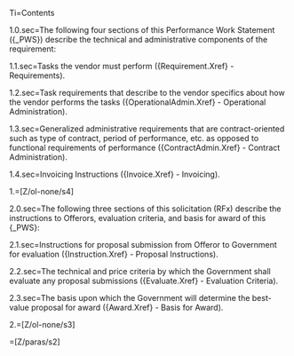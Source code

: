 Ti=Contents

1.0.sec=The following four sections of this Performance Work Statement ({_PWS}) describe the technical and administrative components of the requirement:

1.1.sec=Tasks the vendor must perform ({Requirement.Xref} - Requirements).

1.2.sec=Task requirements that describe to the vendor specifics about how the vendor performs the tasks ({OperationalAdmin.Xref} - Operational Administration).

1.3.sec=Generalized administrative requirements that are contract-oriented such as type of contract, period of performance, etc. as opposed to functional requirements of performance ({ContractAdmin.Xref} - Contract Administration).

1.4.sec=Invoicing Instructions ({Invoice.Xref} - Invoicing).

1.=[Z/ol-none/s4]

2.0.sec=The following three sections of this solicitation (RFx) describe the instructions to Offerors, evaluation criteria, and basis for award of this {_PWS}:

2.1.sec=Instructions for proposal submission from Offeror to Government for evaluation ({Instruction.Xref} - Proposal Instructions).

2.2.sec=The technical and price criteria by which the Government shall evaluate any proposal submissions ({Evaluate.Xref} - Evaluation Criteria).

2.3.sec=The basis upon which the Government will determine the best-value proposal for award ({Award.Xref} - Basis for Award).

2.=[Z/ol-none/s3]

=[Z/paras/s2]
